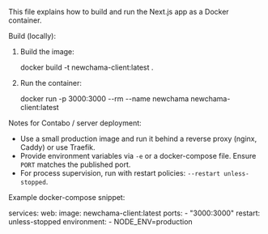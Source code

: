 This file explains how to build and run the Next.js app as a Docker container.

Build (locally):

1. Build the image:

   docker build -t newchama-client:latest .

2. Run the container:

   docker run -p 3000:3000 --rm --name newchama newchama-client:latest

Notes for Contabo / server deployment:

- Use a small production image and run it behind a reverse proxy (nginx, Caddy) or use Traefik.
- Provide environment variables via `-e` or a docker-compose file. Ensure `PORT` matches the published port.
- For process supervision, run with restart policies: `--restart unless-stopped`.

Example docker-compose snippet:

services:
  web:
    image: newchama-client:latest
    ports:
      - "3000:3000"
    restart: unless-stopped
    environment:
      - NODE_ENV=production
